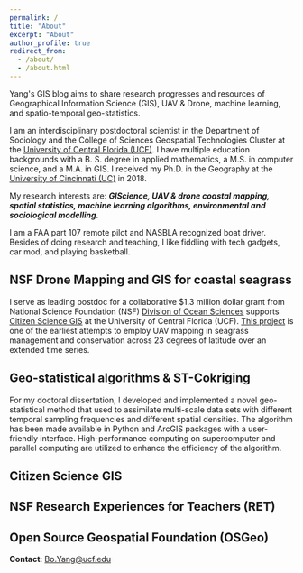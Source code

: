 ```yaml
---
permalink: /
title: "About"
excerpt: "About"
author_profile: true
redirect_from: 
  - /about/
  - /about.html
---
```

Yang's GIS blog aims to share research progresses and resources of Geographical Information Science (GIS), UAV & Drone, machine learning, and spatio-temporal geo-statistics. 

I am an interdisciplinary postdoctoral scientist in the 
Department of Sociology
and the College of Sciences Geospatial Technologies Cluster at 
the [University of Central Florida (UCF)](https://sciences.ucf.edu/sociology/). I have multiple education backgrounds with a B. S. degree in applied mathematics, a M.S. in computer science, and a M.A.  in GIS. I received my Ph.D. in 
the Geography at the [University of 
Cincinnati (UC)](
https://www.artsci.uc.edu/departments/geography.html/) in 2018. 

My research interests are: **_GIScience, UAV & drone coastal mapping, spatial 
statistics,  machine learning 
algorithms, environmental and sociological modelling._**

I am a FAA part 107 remote pilot and NASBLA recognized boat driver. Besides of doing research and teaching, I like fiddling with tech gadgets, car mod, and playing basketball.

## NSF Drone Mapping and GIS for coastal seagrass

I serve as leading postdoc for a collaborative $1.3 million dollar grant  from National Science Foundation (NSF) [Division of Ocean Sciences](https://www.nsf.gov/div/index.jsp?div=oce) supports [Citizen Science GIS](http://www.citizensciencegis.org/) at the University of Central Florida (UCF). [This project](http://www.citizensciencegis.org/projects/drone-mapping/) is one of the earliest attempts to employ UAV mapping in seagrass management and conservation across 23 degrees of latitude over an extended time series.


## Geo-statistical algorithms & ST-Cokriging

For my doctoral dissertation, I developed and implemented a novel geo-statistical method that used to assimilate multi-scale data sets with different temporal sampling frequencies and different spatial densities. The algorithm has been made available in Python and ArcGIS packages with a user-friendly interface. High-performance computing on supercomputer and parallel computing are utilized to enhance the efficiency of the algorithm. 

## Citizen Science GIS

## NSF Research Experiences for Teachers (RET)

## Open Source Geospatial Foundation (OSGeo)


**Contact**: [Bo.Yang@ucf.edu](Bo.Yang@ucf.edu)